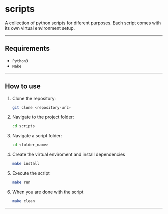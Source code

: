 # scripts
A collection of python scripts for diferent purposes. Each script comes with its own virtual environment setup.

---

## Requirements
- `Python3`
- `Make`

---

## How to use

1. Clone the repository:
   ```bash
   git clone <repository-url>
   ```

2. Navigate to the project folder:
   ```bash
   cd scripts
   ```

3. Navigate a script folder:
   ```bash
   cd <folder_name>
   ```

4. Create the virtual enviroment and install dependencies
   ```bash
   make install
   ```

5. Execute the script
   ```bash
   make run
   ```

6. When you are done with the script
   ```bash
   make clean
   ```

---
